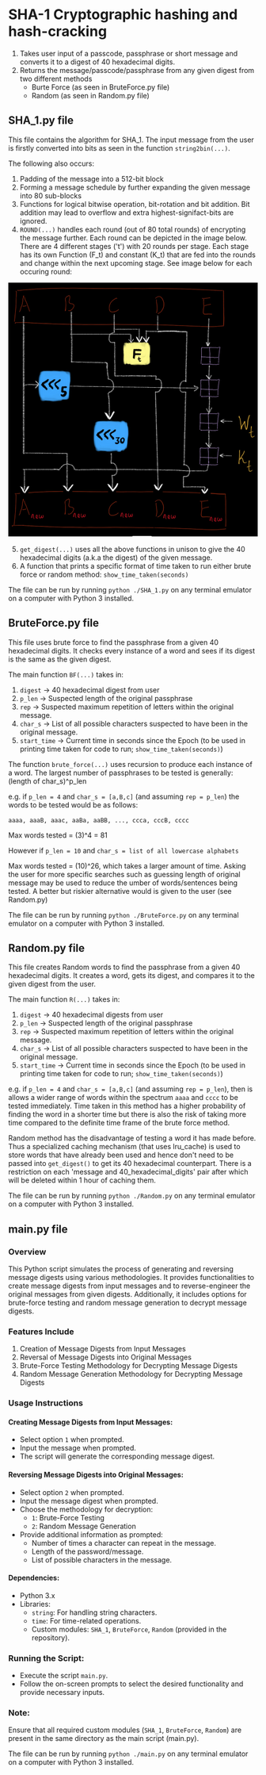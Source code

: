 # SHA-1 Cryptographic hashing and hash-cracking

1. Takes user input of a passcode, passphrase or short message and converts it to a digest of 40 hexadecimal digits.
2. Returns the message/passcode/passphrase from any given digest from two different methods
    * Burte Force (as seen in BruteForce.py file)
    * Random (as seen in Random.py file)

## SHA_1.py file
This file contains the algorithm for SHA_1. The input message from the user is firstly converted into bits as seen in the function ```string2bin(...)```.

The following also occurs:
1. Padding of the message into a 512-bit block
2. Forming a message schedule by further expanding the given message into 80 sub-blocks
3. Functions for logical bitwise operation, bit-rotation and bit addition.
Bit addition may lead to overflow and extra highest-signifact-bits are ignored.
4. ```ROUND(...)``` handles each round (out of 80 total rounds) of encrypting the message further. Each round can be depicted in the image below. There are 4 different  stages ('t') with 20 rounds per stage. Each stage has its own Function (F_t) and constant (K_t) that are fed into the rounds and change within the next upcoming stage. See image below for each occuring round:

<img src="./img/Drawing_of_round.jpeg">

5. ```get_digest(...)``` uses all the above functions in unison to give the 40 hexadecimal digits (a.k.a the digest) of the given message.
6. A function that prints a specific format of time taken to run either brute force or random method: `show_time_taken(seconds)`

The file can be run by running ```python ./SHA_1.py``` on any terminal emulator on a computer with Python 3 installed.

## BruteForce.py file
This file uses brute force to find the passphrase from a given 40 hexadecimal digits. It checks every instance of a word and sees if its digest is the same as the given digest. 

The main function `BF(...)` takes in:
1. `digest` -> 40 hexadecimal digest from user
2. `p_len` -> Suspected length of the original passphrase
3. `rep` -> Suspected maximum repetition of letters within the original message.
4. `char_s` -> List of all possible characters suspected to have been in the original message.
5. `start_time` ->  Current time in seconds since the Epoch (to be used in printing time taken for code to run; `show_time_taken(seconds)`)

The function ``brute_force(...)`` uses recursion to produce each instance of a word. The largest number of passphrases to be tested is generally:
    (length of char_s)^p_len

e.g. if `p_len = 4` and `char_s = [a,B,c]` (and assuming `rep = p_len`) the words to be tested would be as follows: 

    aaaa, aaaB, aaac, aaBa, aaBB, ..., ccca, cccB, cccc

Max words tested =   (3)^4 = 81

However if `p_len = 10` and `char_s = list of all lowercase alphabets`

Max words tested = (10)^26, which takes a larger amount of time. Asking the user for more specific searches such as guessing length of original message may be used to reduce the umber of words/sentences being tested. A better but riskier alternative would is given to the user (see Random.py)

The file can be run by running ```python ./BruteForce.py``` on any terminal emulator on a computer with Python 3 installed.

## Random.py file
This file creates Random words to find the passphrase from a given 40 hexadecimal digits. It creates a word, gets its digest, and compares it to the given digest from the user. 

The main function `R(...)` takes in:
1. `digest` -> 40 hexadecimal digests from user
2. `p_len` -> Suspected length of the original passphrase
3. `rep` -> Suspected maximum repetition of letters within the original message.
4. `char_s` -> List of all possible characters suspected to have been in the original message.
5. `start_time` ->  Current time in seconds since the Epoch (to be used in printing time taken for code to run; `show_time_taken(seconds)`)

e.g. if `p_len = 4` and `char_s = [a,B,c]` (and assuming `rep = p_len`), then is allows a wider range of words within the spectrum `aaaa` and `cccc` to be tested immediately. Time taken in this method has a higher probability of finding the word in a shorter time but there is also the risk of taking more time compared to the definite time frame of the brute force method.

Random method has the disadvantage of testing a word it has made before. Thus a specialized caching mechanism (that uses lru_cache) is used to store words that have already been used and hence don't need to be passed into `get_digest()` to get its 40 hexadecimal counterpart. There is a restriction on each 'message and 40_hexadecimal_digits' pair after which will be deleted within 1 hour of caching them.

The file can be run by running ```python ./Random.py``` on any terminal emulator on a computer with Python 3 installed.

## main.py file
### Overview
This Python script simulates the process of generating and reversing message digests using various methodologies. It provides functionalities to create message digests from input messages and to reverse-engineer the original messages from given digests. Additionally, it includes options for brute-force testing and random message generation to decrypt message digests.

### Features Include
1. Creation of Message Digests from Input Messages
2. Reversal of Message Digests into Original Messages
3. Brute-Force Testing Methodology for Decrypting Message Digests
4. Random Message Generation Methodology for Decrypting Message Digests

### Usage Instructions

#### Creating Message Digests from Input Messages:
- Select option `1` when prompted.
- Input the message when prompted.
- The script will generate the corresponding message digest.

#### Reversing Message Digests into Original Messages:
- Select option `2` when prompted.
- Input the message digest when prompted.
- Choose the methodology for decryption:
   - `1`: Brute-Force Testing
   - `2`: Random Message Generation
- Provide additional information as prompted:
   - Number of times a character can repeat in the message.
   - Length of the password/message.
   - List of possible characters in the message.

#### Dependencies:
- Python 3.x
- Libraries:
   - `string`: For handling string characters.
   - `time`: For time-related operations.
   - Custom modules: `SHA_1`, `BruteForce`, `Random` (provided in the repository).

### Running the Script:
- Execute the script `main.py`.
- Follow the on-screen prompts to select the desired functionality and provide necessary inputs.

### Note:
Ensure that all required custom modules (`SHA_1`, `BruteForce`, `Random`) are present in the same directory as the main script (main.py).

The file can be run by running ```python ./main.py``` on any terminal emulator on a computer with Python 3 installed.
